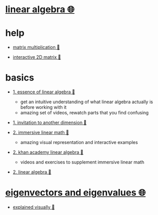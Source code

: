 # [linear algebra 🌐](http://www.wikiwand.com/en/Linear_algebra)


# help


- [matrix multiplication 👾](http://matrixmultiplication.xyz/)

- [interactive 2D matrix 👾](http://ncase.me/matrix/)


# basics


- [1. essence of linear algebra 👀](https://www.youtube.com/playlist?list=PLZHQObOWTQDPD3MizzM2xVFitgF8hE_ab)
  - get an intuitive understanding of what linear algebra actually is before working with it  
  - amazing set of videos, rewatch parts that you find confusing

- [1. invitation to another dimension 👾](https://maxgoldste.in/invitation-to-another-dimension/)

- [2. immersive linear math 📖](http://immersivemath.com/ila/index.html)
  - amazing visual representation and interactive examples

- [2. khan academy linear algebra 👀](https://www.khanacademy.org/math/linear-algebra)
  - videos and exercises to supplement immersive linear math

- [2. linear algebra  📖](http://joshua.smcvt.edu/linearalgebra/book.pdf)


# [eigenvectors and eigenvalues 🌐](http://www.wikiwand.com/en/Eigenvalues_and_eigenvectors)


- [explained visually 👾](http://setosa.io/ev/eigenvectors-and-eigenvalues/)

